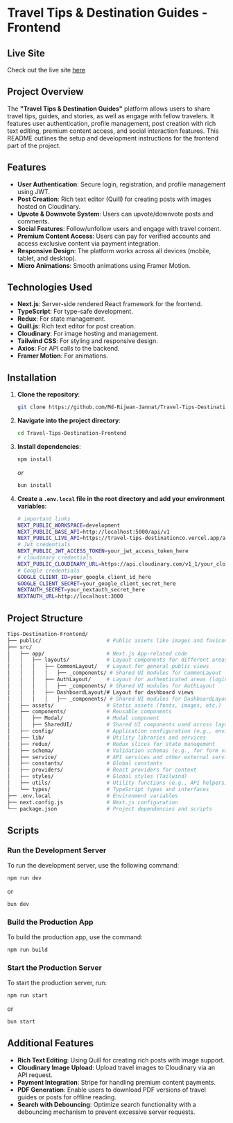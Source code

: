 # Travel Tips & Destination Guides - Frontend

## Live Site

Check out the live site [here](https://travel-tips-destinationco.vercel.app)

## Project Overview

The **"Travel Tips & Destination Guides"** platform allows users to share travel tips, guides, and stories, as well as engage with fellow travelers. It features user authentication, profile management, post creation with rich text editing, premium content access, and social interaction features. This README outlines the setup and development instructions for the frontend part of the project.

## Features

- **User Authentication**: Secure login, registration, and profile management using JWT.
- **Post Creation**: Rich text editor (Quill) for creating posts with images hosted on Cloudinary.
- **Upvote & Downvote System**: Users can upvote/downvote posts and comments.
- **Social Features**: Follow/unfollow users and engage with travel content.
- **Premium Content Access**: Users can pay for verified accounts and access exclusive content via payment integration.
- **Responsive Design**: The platform works across all devices (mobile, tablet, and desktop).
- **Micro Animations**: Smooth animations using Framer Motion.

## Technologies Used

- **Next.js**: Server-side rendered React framework for the frontend.
- **TypeScript**: For type-safe development.
- **Redux**: For state management.
- **Quill.js**: Rich text editor for post creation.
- **Cloudinary**: For image hosting and management.
- **Tailwind CSS**: For styling and responsive design.
- **Axios**: For API calls to the backend.
- **Framer Motion**: For animations.

## Installation

1. **Clone the repository**:

   ```bash
   git clone https://github.com/Md-Rijwan-Jannat/Travel-Tips-Destination-Frontend.git
   ```

2. **Navigate into the project directory**:

   ```bash
   cd Travel-Tips-Destination-Frontend
   ```

3. **Install dependencies**:

   ```bash
   npm install
   ```

   _or_

   ```bash
   bun install
   ```

4. **Create a `.env.local` file in the root directory and add your environment variables**:

   ```bash
   # important links
   NEXT_PUBLIC_WORKSPACE=development
   NEXT_PUBLIC_BASE_API=http://localhost:5000/api/v1
   NEXT_PUBLIC_LIVE_API=https://travel-tips-destinationco.vercel.app/api/v1
   # Jwt credentials
   NEXT_PUBLIC_JWT_ACCESS_TOKEN=your_jwt_access_token_here
   # cloudinary credentials
   NEXT_PUBLIC_CLOUDINARY_URL=https://api.cloudinary.com/v1_1/your_cloud_name/image/upload
   # Google credentials
   GOOGLE_CLIENT_ID=your_google_client_id_here
   GOOGLE_CLIENT_SECRET=your_google_client_secret_here
   NEXTAUTH_SECRET=your_nextauth_secret_here
   NEXTAUTH_URL=http://localhost:3000
   ```

## Project Structure

```bash
Tips-Destination-Frontend/
├── public/                     # Public assets like images and favicons
├── src/
│   ├── app/                    # Next.js App-related code
│   │   ├── layouts/            # Layout components for different areas of the app
│   │   │   ├── CommonLayout/   # Layout for general public views
│   │   │   │   ├── _components/ # Shared UI modules for CommonLayout
│   │   │   ├── AuthLayout/     # Layout for authenticated areas (login, signup)
│   │   │   │   ├── _components/ # Shared UI modules for AuthLayout
│   │   │   ├── DashboardLayout/# Layout for dashboard views
│   │   │   │   ├── _components/ # Shared UI modules for DashboardLayout
│   ├── assets/                 # Static assets (fonts, images, etc.)
│   ├── components/             # Reusable components
│   │   ├── Modal/              # Modal component
│   │   ├── SharedUI/           # Shared UI components used across layouts and pages
│   ├── config/                 # Application configuration (e.g., environment, API config)
│   ├── lib/                    # Utility libraries and services
│   ├── redux/                  # Redux slices for state management
│   ├── schema/                 # Validation schemas (e.g., for form validation)
│   ├── service/                # API services and other external services
│   ├── constants/              # Global constants
│   ├── providers/              # React providers for context
│   ├── styles/                 # Global styles (Tailwind)
│   ├── utils/                  # Utility functions (e.g., API helpers)
│   └── types/                  # TypeScript types and interfaces
├── .env.local                  # Environment variables
├── next.config.js              # Next.js configuration
└── package.json                # Project dependencies and scripts


```

## Scripts

### Run the Development Server

To run the development server, use the following command:

```bash
npm run dev
```

or

```bash
bun dev
```

### Build the Production App

To build the production app, use the command:

```bash
npm run build
```

### Start the Production Server

To start the production server, run:

```bash
npm run start
```

or

```bash
bun start
```

## Additional Features

- **Rich Text Editing**: Using Quill for creating rich posts with image support.
- **Cloudinary Image Upload**: Upload travel images to Cloudinary via an API request.
- **Payment Integration**: Stripe for handling premium content payments.
- **PDF Generation**: Enable users to download PDF versions of travel guides or posts for offline reading.
- **Search with Debouncing**: Optimize search functionality with a debouncing mechanism to prevent excessive server requests.

